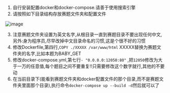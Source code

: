 1. 自行安装配置docker和docker-compose.请善于使用搜索引擎
2. 请按照如下目录结构存放赛题文件夹和配置文件

![image](https://user-images.githubusercontent.com/68413810/137683773-3e5495ee-b214-4557-8b18-f7acea046b74.png)

3. 注意赛题文件夹设置为英文名字,从根目录一直到赛题目录不要出现任何中文,另外:身为程序员,尽早改掉中文目录命名的习惯,这是个很不好的习惯
4. 修改Dockerfile,第四行,```COPY ./XXXXX /var/www/html``` XXXXX替换为赛题文件夹的名字,比如本题为BABY_GET
5. 修改docker-compose.yml,第七行```- "0.0.0.0:12050:80"``` ,把```12050```修改为大于一万的任意值,每个题目之间不要重复!!只需要修改这个数字就行,其他的不要动
6. 在当前目录下(能看到赛题文件夹和docker配置文件的那个目录,而不是赛题文件夹里面那个目录),执行命令```docker-compose up --build -d```然后就可以了
